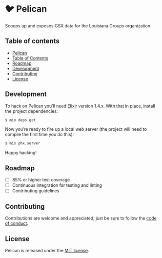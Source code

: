 # 🐦 Pelican

Scoops up and exposes GSX data for the Louisiana Groups organization.

## Table of contents

* [Pelican](#pelican)
* [Table of Contents](#table-of-contents)
* [Roadmap](#roadmap)
* [Development](#development)
* [Contributing](#contributing)
* [License](#license)

## Development

To hack on Pelican you’ll need [Elixir](http://elixir-lang.github.io/) version 1.4.x. With that
in place, install the project dependencies:

```sh
$ mix deps.get
```

Now you’re ready to fire up a local web server (the project will need to compile the first time
you do this):

```sh
$ mix phx.server
```

Happy hacking!

## Roadmap

- [ ] 85% or higher test coverage
- [ ] Continuous integration for testing and linting
- [ ] Contributing guidelines

## Contributing

Contributions are welcome and appreciated; just be sure to follow the [code of conduct](https://github.com/ngscheurich/pelican/blob/master/CODE_OF_CONDUCT.md).

## License

Pelican is released under the [MIT license](https://github.com/ngscheurich/pelican/blob/master/LICENSE).
